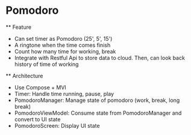 # Pomodoro

** Feature
- Can set timer as Pomodoro (25', 5', 15')
- A ringtone when the time comes finish
- Count how many time for working, break
- Integrate with Restful Api to store data to cloud. Then, can look back history of time of working

** Architecture 
- Use Compose + MVI
- Timer: Handle time running, pause, play
- PomodoroManager: Manage state of pomodoro (work, break, long break)
- PomodoroViewModel: Consume state from PomodoroManager and convert to UI state
- PomodoroScreen: Display UI state

